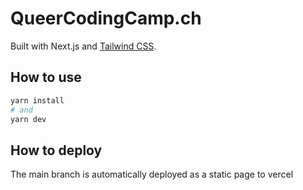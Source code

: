 # QueerCodingCamp.ch

Built with Next.js and [Tailwind CSS](https://tailwindcss.com/docs/guides/nextjs).

## How to use

```bash
yarn install
# and
yarn dev
```

## How to deploy

The main branch is automatically deployed as a static page to vercel

